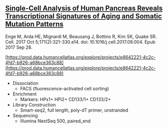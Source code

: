 ## [Single-Cell Analysis of Human Pancreas Reveals Transcriptional Signatures of Aging and Somatic Mutation Patterns](https://www.ncbi.nlm.nih.gov/pubmed/28965763)<br>
Enge M, Arda HE, Mignardi M, Beausang J, Bottino R, Kim SK, Quake SR.<br>
Cell. 2017 Oct 5;171(2):321-330.e14. doi: 10.1016/j.cell.2017.09.004. Epub 2017 Sep 28.<br>

[https://prod.data.humancellatlas.org/explore/projects/e8642221-4c2c-4fd7-b926-a68bce363c88](https://prod.data.humancellatlas.org/explore/projects/e8642221-4c2c-4fd7-b926-a68bce363c88)

- Dissociation 
  - FACS (fluorescence-activated cell sorting)
- Enrichment
  - Markers: HPx1+ HPi2+ CD133/1+ CD133/2+
- Library Construction
  - Smart-seq2, full length, poly-dT primer, unstranded
- Sequencing
  - Illumina NextSeq 500, paired_end


